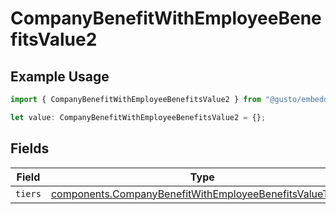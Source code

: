 # CompanyBenefitWithEmployeeBenefitsValue2

## Example Usage

```typescript
import { CompanyBenefitWithEmployeeBenefitsValue2 } from "@gusto/embedded-api/models/components/companybenefitwithemployeebenefits.js";

let value: CompanyBenefitWithEmployeeBenefitsValue2 = {};
```

## Fields

| Field                                                                                                                                | Type                                                                                                                                 | Required                                                                                                                             | Description                                                                                                                          |
| ------------------------------------------------------------------------------------------------------------------------------------ | ------------------------------------------------------------------------------------------------------------------------------------ | ------------------------------------------------------------------------------------------------------------------------------------ | ------------------------------------------------------------------------------------------------------------------------------------ |
| `tiers`                                                                                                                              | [components.CompanyBenefitWithEmployeeBenefitsValueTiers](../../models/components/companybenefitwithemployeebenefitsvaluetiers.md)[] | :heavy_minus_sign:                                                                                                                   | N/A                                                                                                                                  |